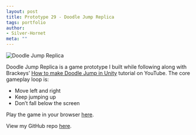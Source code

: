 ```yaml
---
layout: post
title: Prototype 29 - Doodle Jump Replica
tags: portfolio
author:
- Silver-Hornet
meta: ""
---
```


![Doodle Jump Replica]({{site.url}}/doodle-jump-replica.gif)

Doodle Jump Replica is a game prototype I built while following along with Brackeys’ [How to make Doodle Jump in Unity](https://www.youtube.com/watch?v=fHN-26GEVhA) tutorial on YouTube. The core gameplay loop is:

- Move left and right
- Keep jumping up 
- Don’t fall below the screen

Play the game in your browser [here](https://play.unity.com/mg/other/brackeys-doodle-jump-replica).

View my GitHub repo [here](https://github.com/silver-hornet/brackeys-doodle-jump-replica).